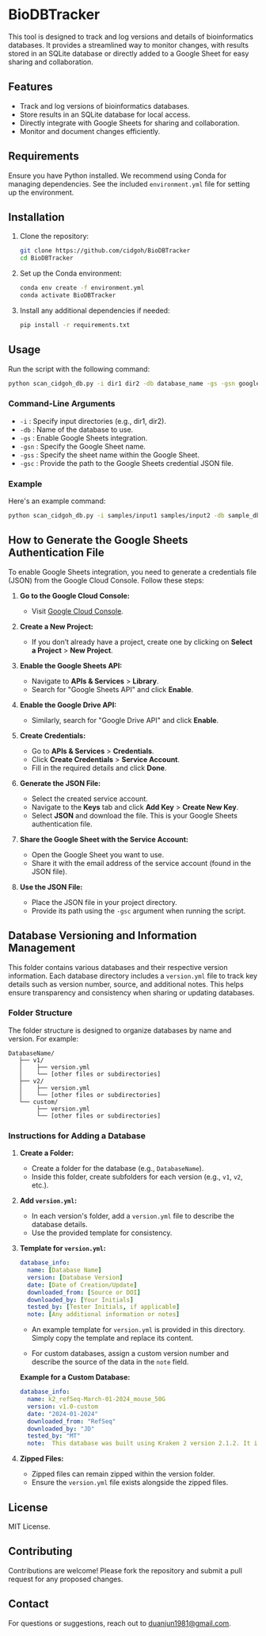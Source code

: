 # BioDBTracker

This tool is designed to track and log versions and details of bioinformatics databases. It provides a streamlined way to monitor changes, with results stored in an SQLite database or directly added to a Google Sheet for easy sharing and collaboration.

## Features

- Track and log versions of bioinformatics databases.
- Store results in an SQLite database for local access.
- Directly integrate with Google Sheets for sharing and collaboration.
- Monitor and document changes efficiently.

## Requirements

Ensure you have Python installed. We recommend using Conda for managing dependencies. See the included `environment.yml` file for setting up the environment.

## Installation

1. Clone the repository:

    ```bash
    git clone https://github.com/cidgoh/BioDBTracker
    cd BioDBTracker
    ```

2. Set up the Conda environment:

    ```bash
    conda env create -f environment.yml
    conda activate BioDBTracker
    ```

3. Install any additional dependencies if needed:

    ```bash
    pip install -r requirements.txt
    ```

## Usage

Run the script with the following command:

```bash
python scan_cidgoh_db.py -i dir1 dir2 -db database_name -gs -gsn google_sheet -gss google_sheet_name -gsc database-cidgoh-1dbcf7c8bf62.json
```

### Command-Line Arguments

- `-i` : Specify input directories (e.g., dir1, dir2).
- `-db` : Name of the database to use.
- `-gs` : Enable Google Sheets integration.
- `-gsn` : Specify the Google Sheet name.
- `-gss` : Specify the sheet name within the Google Sheet.
- `-gsc` : Provide the path to the Google Sheets credential JSON file.

### Example

Here's an example command:

```bash
python scan_cidgoh_db.py -i samples/input1 samples/input2 -db sample_db -gs -gsn MyGoogleSheet -gss Sheet1 -gsc my-google-credentials.json
```
## How to Generate the Google Sheets Authentication File

To enable Google Sheets integration, you need to generate a credentials file (JSON) from the Google Cloud Console. Follow these steps:

1. **Go to the Google Cloud Console:**
   - Visit [Google Cloud Console](https://console.cloud.google.com/).

2. **Create a New Project:**
   - If you don’t already have a project, create one by clicking on **Select a Project** > **New Project**.

3. **Enable the Google Sheets API:**
   - Navigate to **APIs & Services** > **Library**.
   - Search for "Google Sheets API" and click **Enable**.

4. **Enable the Google Drive API:**
   - Similarly, search for "Google Drive API" and click **Enable**.

5. **Create Credentials:**
   - Go to **APIs & Services** > **Credentials**.
   - Click **Create Credentials** > **Service Account**.
   - Fill in the required details and click **Done**.

6. **Generate the JSON File:**
   - Select the created service account.
   - Navigate to the **Keys** tab and click **Add Key** > **Create New Key**.
   - Select **JSON** and download the file. This is your Google Sheets authentication file.

7. **Share the Google Sheet with the Service Account:**
   - Open the Google Sheet you want to use.
   - Share it with the email address of the service account (found in the JSON file).

8. **Use the JSON File:**
   - Place the JSON file in your project directory.
   - Provide its path using the `-gsc` argument when running the script.

## Database Versioning and Information Management

This folder contains various databases and their respective version information. Each database directory includes a `version.yml` file to track key details such as version number, source, and additional notes. This helps ensure transparency and consistency when sharing or updating databases.

### Folder Structure

The folder structure is designed to organize databases by name and version. For example:

```
DatabaseName/
   ├── v1/
   │    ├── version.yml
   │    └── [other files or subdirectories]
   ├── v2/
   │    ├── version.yml
   │    └── [other files or subdirectories]
   └── custom/
        ├── version.yml
        └── [other files or subdirectories]
```

### Instructions for Adding a Database

1. **Create a Folder:**
   - Create a folder for the database (e.g., `DatabaseName`).
   - Inside this folder, create subfolders for each version (e.g., `v1`, `v2`, etc.).

2. **Add `version.yml`:**
   - In each version's folder, add a `version.yml` file to describe the database details.
   - Use the provided template for consistency.

3. **Template for `version.yml`:**
   ```yaml
   database_info:
     name: [Database Name]
     version: [Database Version]
     date: [Date of Creation/Update]
     downloaded_from: [Source or DOI]
     downloaded_by: [Your Initials]
     tested_by: [Tester Initials, if applicable]
     note: [Any additional information or notes]
   ```
   - An example template for `version.yml` is provided in this directory. Simply copy the template and replace its content.

   - For custom databases, assign a custom version number and describe the source of the data in the `note` field.

   **Example for a Custom Database:**
   ```yaml
   database_info:
     name: k2_refSeq-March-01-2024_mouse_50G
     version: v1.0-custom
     date: "2024-01-2024"
     downloaded_from: "RefSeq"
     downloaded_by: "JD"
     tested_by: "MT"
     note:  This database was built using Kraken 2 version 2.1.2. It includes genomes from RefSeq release 221, covering the following: Archaea, Bacter, Human, Plasmid, UniVec_Core, Viral genomes

   ```

4. **Zipped Files:**
   - Zipped files can remain zipped within the version folder.
   - Ensure the `version.yml` file exists alongside the zipped files.

## License

MIT License.

## Contributing

Contributions are welcome! Please fork the repository and submit a pull request for any proposed changes.

## Contact

For questions or suggestions, reach out to duanjun1981@gmail.com.